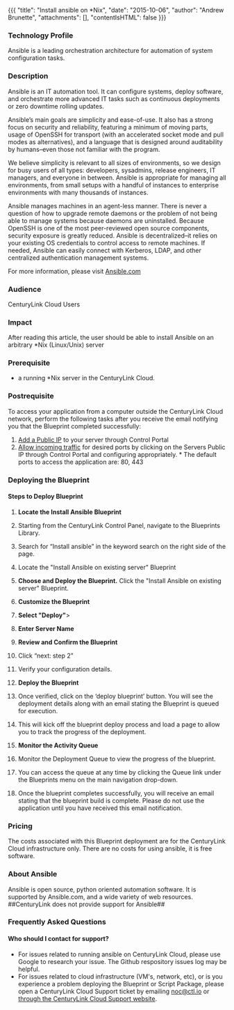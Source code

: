 
{{{
  "title": "Install ansible on *Nix",
  "date": "2015-10-06",
  "author": "Andrew Brunette",
  "attachments": [],
  "contentIsHTML": false
}}}

### Technology Profile

Ansible is a leading orchestration architecture for automation of system configuration tasks.  

### Description
Ansible is an IT automation tool. It can configure systems, deploy software, and orchestrate more advanced IT tasks such as continuous deployments or zero downtime rolling updates.

Ansible’s main goals are simplicity and ease-of-use. It also has a strong focus on security and reliability, featuring a minimum of moving parts, usage of OpenSSH for transport (with an accelerated socket mode and pull modes as alternatives), and a language that is designed around auditability by humans–even those not familiar with the program.

We believe simplicity is relevant to all sizes of environments, so we design for busy users of all types: developers, sysadmins, release engineers, IT managers, and everyone in between. Ansible is appropriate for managing all environments, from small setups with a handful of instances to enterprise environments with many thousands of instances.

Ansible manages machines in an agent-less manner. There is never a question of how to upgrade remote daemons or the problem of not being able to manage systems because daemons are uninstalled. Because OpenSSH is one of the most peer-reviewed open source components, security exposure is greatly reduced. Ansible is decentralized–it relies on your existing OS credentials to control access to remote machines. If needed, Ansible can easily connect with Kerberos, LDAP, and other centralized authentication management systems.

For more information, please visit [Ansible.com](www.ansible.com)

### Audience
CenturyLink Cloud Users

### Impact
After reading this article, the user should be able to install Ansible on an arbitrary *Nix (Linux/Unix) server

### Prerequisite
- a running *Nix server in the CenturyLink Cloud.

### Postrequisite

To access your application from a computer outside the CenturyLink Cloud network, perform the following tasks after you receive the email notifying you that the Blueprint completed successfully:
  1. [Add a Public IP](../Network/how-to-add-public-ip-to-virtual-machine.md) to your server through Control Portal
  2. [Allow incoming traffic](../Network/how-to-add-public-ip-to-virtual-machine.md) for desired ports by clicking on the Servers Public IP through Control Portal and configuring appropriately.
    * The default ports to access the application are: 80, 443

### Deploying the <name of the blueprint> Blueprint

#### Steps to Deploy Blueprint
1. **Locate the Install Ansible Blueprint**

  1. Starting from the CenturyLink Control Panel, navigate to the Blueprints Library.
  2. Search for “Install ansible” in the keyword search on the right side of the page.
  3. Locate the "Install Ansible on existing server" Blueprint

2. **Choose and Deploy the Blueprint.**
   Click the "Install Ansible on existing server" Blueprint.

3. **Customize the Blueprint**
  1. **Select "Deploy"**>

  2. **Enter Server Name**

4. **Review and Confirm the Blueprint**
  1. Click “next: step 2”
  2. Verify your configuration details.

5. **Deploy the Blueprint**
  1. Once verified, click on the ‘deploy blueprint’ button. You will see the deployment details along with an email stating the Blueprint is queued for execution.
  2. This will kick off the blueprint deploy process and load a page to allow you to track the progress of the deployment.

6. **Monitor the Activity Queue**
  1. Monitor the Deployment Queue to view the progress of the blueprint.
  2. You can access the queue at any time by clicking the Queue link under the Blueprints menu on the main navigation drop-down.
  3. Once the blueprint completes successfully, you will receive an email stating that the blueprint build is complete. Please do not use the application until you have received this email notification.

### Pricing
The costs associated with this Blueprint deployment are for the CenturyLink Cloud infrastructure only.  There are no costs for using ansible, it is free software.

### About Ansible
Ansible is open source, python oriented automation software.  It is supported by Ansible.com, and a wide variety of web resources.  ##CenturyLink does not provide support for Ansible##

### Frequently Asked Questions

#### Who should I contact for support?
* For issues related to running ansible on CenturyLink Cloud, please use Google to research your issue.  The Github respository issues log may be helpful.  
* For issues related to cloud infrastructure (VM's, network, etc), or is you experience a problem deploying the Blueprint or Script Package, please open a CenturyLink Cloud Support ticket by emailing [noc@ctl.io](mailto:noc@ctl.io) or [through the CenturyLink Cloud Support website](https://t3n.zendesk.com/tickets/new).
